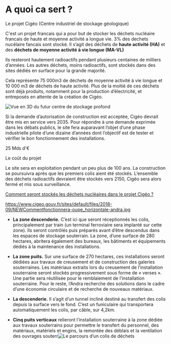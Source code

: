 # A quoi ca sert ?

Le projet Cigéo (Centre industriel de stockage géologique)

C'est un projet francais qui a pour but de stocker les déchets nucléaire  francais de haute et moyenne activité a longue vie. 
3% des dechets nucélaire fancais  sont stocké.
Il s’agit des déchets de **haute activité (HA)** et des **déchets de moyenne activité à vie longue (MA-VL)**

Ils resteront hautement radioactifs pendant plusieurs centaines de milliers d’années. Les autres déchets, moins radioactifs, sont stockés dans des sites dédiés en surface pour la grande majorité.

Cela représente 75 000m3 de déchets de moyenne activité à vie longue et 10 000 m3 de déchets de haute activité. Plus de la moitié de ces déchets sont déjà produits, notamment pour la production d’électricité, et entreposés en attente de la création de Cigéo.

![Vue en 3D du futur centre de stockage profond](https://www.cigeo.gouv.fr/sites/default/files/2018-09/comprendreCigeo-lmaquettesite-andra.jpg)

Si la demande d’autorisation de construction est acceptée, Cigéo devrait être mis en service vers 2035. Pour répondre à une demande exprimée dans les débats publics, le site fera auparavant l’objet d’une phase industrielle pilote d’une dizaine d’années dont l’objectif est de tester et vérifier le bon fonctionnement des installations.

25 Mds d'€

Le coût du projet

Le site sera en exploitation pendant un peu plus de 100 ans. La construction se poursuivra après que les premiers colis aient été stockés. L’ensemble des déchets radioactifs devraient être stockés vers 2150, Cigéo sera alors fermé et mis sous surveillance.

[Comment seront stockés les déchets nucléaires dans le projet Cigéo ?](https://www.cigeo.gouv.fr/comment-fonctionnera-cigeo-141)

https://www.cigeo.gouv.fr/sites/default/files/2018-09/NEWCommentfonctionnera-oupe_horizontale-andra.jpg

- **La zone descenderie.** C’est ici que seront réceptionnés les colis, principalement par train (un terminal ferroviaire sera implanté sur cette zone). Ils seront contrôlés puis préparés avant d’être descendus dans les espaces de stockage souterrain. La zone, d’une surface de 280 hectares, abritera également des bureaux, les bâtiments et équipements dédiés à la maintenance des installations.

- **La zone puits.** Sur une surface de 270 hectares, ces installations seront dédiées aux travaux de creusement et de construction des galeries souterraines. Les matériaux extraits lors du creusement de l’installation souterraine seront stockés progressivement sous forme de « verses ». Une partie sera réutilisée pour le remblaiement de l’installation souterraine. Pour le reste, l’Andra recherche des solutions dans le cadre d’une économie circulaire et de recherche de nouveaux matériaux.

- **La descenderie.** Il s’agit d’un tunnel incliné destiné au transfert des colis depuis la surface vers le fond. C’est un funiculaire qui transportera automatiquement les colis, par câble, sur 4,2km.

- **Cinq puits verticaux** relieront l’installation souterraine à la zone dédiée aux travaux souterrains pour permettre le transfert du personnel, des matériaux, matériels et engins, la remontée des déblais et la ventilation des ouvrages souterr![Le parcours d’un colis de déchets](https://www.cigeo.gouv.fr/sites/default/files/2018-09/parcours-colis-infographie.jpg)
